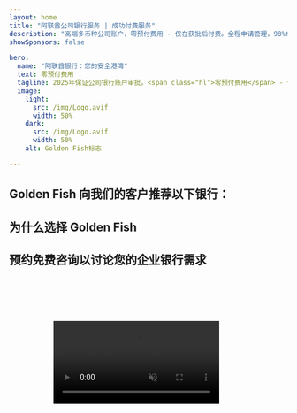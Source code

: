```yaml
---
layout: home
title: "阿联酋公司银行服务 | 成功付费服务"
description: "高端多币种公司账户，零预付费用 - 仅在获批后付费。全程申请管理，98%成功率。保证开户。"
showSponsors: false

hero:
  name: "阿联酋银行：您的安全港湾"
  text: 零预付费用
  tagline: 2025年保证公司银行账户审批。<span class="hl">零预付费用</span> - 仅在获批后付费。90%成功率。
  image:
    light:
      src: /img/Logo.avif
      width: 50%
    dark:
      src: /img/Logo.avif
      width: 50%
    alt: Golden Fish标志

---
```


<FeatureCards :features="[
  {
    title: '保证账户审批',
    bullet: '✓',
    items: [
      '首个账户**两个月保证**审批',
      '第二个账户三个月保证',
      '优质商业计划书准备',
      '全面尽职调查支持',
      '直接银行沟通策略',
      '完整银行服务包设置'
    ],
    linkText: 'Read More',
    link: '../../corporate-banking-services/guaranteed-account-approvals',
    icon: {
      light: '/video/iStock-2186765808.mp4',
      dark: '/video/iStock-2166377244.mp4',
      alt: '银行要求',
    }
  },
]" />

<FeatureCards :features="[
  {
    title: '阿联酋高风险企业银行账户',
    items: [
      '加强尽职调查(EDD)专家指导',
      '交易监控和风险管理',
      '合规政策和程序设置',
      '银行关系管理',
      '定期合规更新和审计',
      '账户安全应急计划'
    ],
    linkText: 'Read More',
    link: '../../corporate-banking-services/UAE-Bank-Accounts-for-High-Risk-Business',
    icon: {
      light: '/img/iStock-1333000394.avif',
      dark: '/img/iStock-584576538.avif',
      alt: '银行服务',
    }
  },
  {
    title: '保持合规：保护您的阿联酋企业',
    items: [
      '定期合规审计以识别潜在风险',
      '政府审批全程PRO服务',
      '执照续期管理和提醒',
      '银行咨询和账户维护',
      'VAT和ESR合规支持',
      '员工签证和劳动法合规',
      '监管更新培训研讨会'
    ],
    linkText: 'Read More',
    link: '../../company-registration/Protect-Your-Business',
    icon: {
      light: '/img/iStock-1382278859.jpg',
      dark: '/img/iStock-1867623684.jpg',
      alt: '银行服务',
    }
  },
  {
    title: '阿联酋公司银行优势',
    items: [
      '穆迪**Aa2**评级的强大银行系统',
      '**自1980年起固定美元汇率**',
      '资本流动无限制',
      '外汇储备超过1840亿美元',
      '政治和经济稳定',
      '政府支持的银行系统',
      '世界级数字银行服务'
    ],
    linkText: 'Read More',
    link: '../../company-registration/banking',
    icon: {
      light: '/img/iStock-1032707788.jpg',
      dark: '/img/iStock-1152367067.avif',
      alt: '银行流程',
    }
  }
]" />

## Golden Fish 向我们的客户推荐以下银行：

<!--@include: /../../include/recommended-banks.md-->

## 为什么选择 Golden Fish

<BenefitsList :features="[
  {
    icon: '🏆',
    title: '高风险专业知识',
    text: '专门处理来自高风险司法管辖区的复杂案例。深入理解增强型尽职调查 (EDD) 要求。'
  },
  {
    icon: '💰',
    title: '成功付费制',
    text: '零预付费用 - **仅在获批后付费。** 签证成功率98%，银行开户成功率90%。'
  },
  {
    icon: '🏦',
    title: '银行关系网络',
    text: '与阿联酋主要银行建立稳固合作伙伴关系。多重银行选择以最大化审批通过机会。'
  },
  {
    icon: '📊',
    title: '全面合规支持',
    text: '为 ESR 报告、UBO 申报和监管要求提供专业指导。定期合规更新。'
  },
  {
    icon: '📝',
    title: '文件准备专业性',
    text: '专业准备所有必需文件，包括商业计划和合规政策。'
  },
  {
    icon: '🤝',
    title: '长期合作伙伴关系',
    text: '设立后**持续协助**处理银行业务、会计、税务和合规要求。'
  }
]" />

## 预约免费咨询以讨论您的企业银行需求

<video  autoplay muted playsinline style="padding: 80px" >
  <source src="/video/iStock-2185918790.mp4" type="video/mp4">
</video>

<ContactFormModal formName="Banking [offer]" buttonText="获取免费咨询" :services="[
 '🏢 UAE Resident Corporate Account',
 '🌐 Non-UAE Resident Corporate Account (Low Risk)',
 '⚠️ Non-UAE Resident Corporate Account (High Risk)',
 '👤 Personal Bank Account']"/>